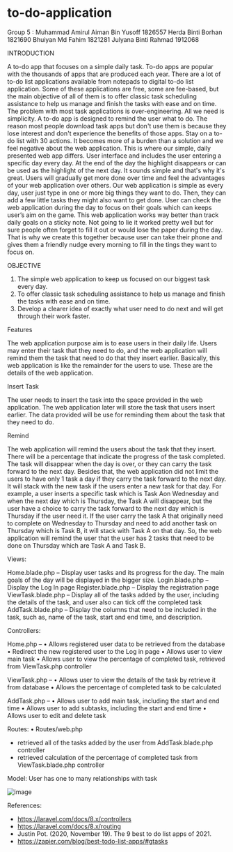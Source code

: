 # to-do-application

Group 5		:	Muhammad Amirul Aiman Bin Yusoff 1826557
			Herda Binti Borhan 1821690
			Bhuiyan Md Fahim 1821281
			Julyana Binti Rahmad 1912068
 
INTRODUCTION

A to-do app that focuses on a simple daily task. To-do apps are popular with the thousands of apps that are produced each year. There are a lot of to-do list applications available from notepads to digital to-do list application. Some of these applications are free, some are fee-based, but the main objective of all of them is to offer classic task scheduling assistance to help us manage and finish the tasks with ease and on time. The problem with most task applications is 
over-engineering. All we need is simplicity. A to-do app is designed to remind the user what to do. The reason most people download task apps but don't use them is because they lose interest and don't experience the benefits of those apps. Stay on a to-do list with 30 actions. It becomes more of a burden than a solution and we feel negative about the web application. This is where our simple, daily presented web app differs. User interface and includes the user entering a specific day every day. At the end of the day the highlight disappears or can be used as the highlight of the next day. It sounds simple and that's why it's great. Users will gradually get more done over time and feel the advantages of your web application over others. Our web application is simple as every day, user just type in one or more big things they want to do. Then, they can add a few little tasks they might also want to get done. User can check the web application during the day to focus on their goals which can keeps user’s aim on the game. This web application works way better than track daily goals on a sticky note. Not going to lie it worked pretty well but for sure people often forget to fill it out or would lose the paper during the day. That is why we create this together because user can take their phone and gives them a friendly nudge every morning to fill in the tings they want to focus on. 

OBJECTIVE

1.	The simple web application to keep us focused on our biggest task every day.
2.	To offer classic task scheduling assistance to help us manage and finish the tasks with ease and on time.
3.	Develop a clearer idea of exactly what user need to do next and will get through their work faster.

Features

The web application purpose aim is to ease users in their daily life. Users may enter their task that they need to do, and the web application will remind them the task that need to do that they insert earlier. Basically, this web application is like the remainder for the users to use. These are the details of the web application.

Insert Task

The user needs to insert the task into the space provided in the web application. The web application later will store the task that users insert earlier. The data provided will be use for reminding them about the task that they need to do.

Remind

The web application will remind the users about the task that they insert. There will be a percentage that indicate the progress of the task completed. The task will disappear when the day is over, or they can carry the task forward to the next day. Besides that, the web application did not limit the users to have only 1 task a day if they carry the task forward to the next day. It will stack with the new task if the users enter a new task for that day. For example, a user inserts a specific task which is Task Aon Wednesday and when the next day which is Thursday, the Task A will disappear, but the user have a choice to carry the task forward to the next day which is Thursday if the user need it. If the user carry the task A that originally need to complete on Wednesday to Thursday and need to add another task on Thursday which is Task B, it will stack with Task A on that day. So, the web application will remind the user that the user has 2 tasks that need to be done on Thursday which are Task A and Task B.

Views: 

Home.blade.php – Display user tasks and its progress for the day. The main goals of the day will be displayed in the bigger size.
Login.blade.php – Display the Log In page
Register.blade.php – Display the registration page
ViewTask.blade.php – Display all of the tasks added by the user, including the details of the task, and user also can tick off the completed task
AddTask.blade.php – Display the columns that need to be included in the task, such as, name of the task, start and end time, and description.

Controllers:

Home.php – 
•	Allows registered user data to be retrieved from the database
•	Redirect the new registered user to the Log in page
•	Allows user to view main task
•	Allows user to view the percentage of completed task, retrieved from ViewTask.php controller

ViewTask.php –
•	Allows user to view the details of the task by retrieve it from database
•	Allows the percentage of completed task to be calculated

AddTask.php – 
•	Allows user to add main task, including the start and end time
•	Allows user to add subtasks, including the start and end time
•	Allows user to edit and delete task

Routes:
•	Routes/web.php 
-	retrieved all of the tasks added by the user from AddTask.blade.php controller
-	retrieved calculation of the percentage of completed task from ViewTask.blade.php controller

Model:
User has one to many relationships with task
 
![image](https://user-images.githubusercontent.com/61687500/116818249-fb0b4600-ab9c-11eb-9958-7ac7096cc4ec.png)


References:
-	https://laravel.com/docs/8.x/controllers
-	https://laravel.com/docs/8.x/routing
-	Justin Pot. (2020, November 19). The 9 best to do list apps of 2021. 
-	https://zapier.com/blog/best-todo-list-apps/#gtasks
